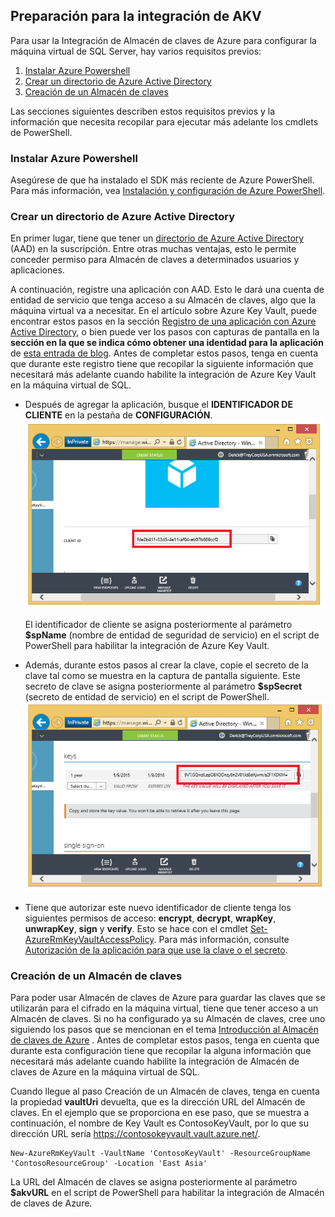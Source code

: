 ## <a name="prepare-for-akv-integration"></a>Preparación para la integración de AKV
Para usar la Integración de Almacén de claves de Azure para configurar la máquina virtual de SQL Server, hay varios requisitos previos: 

1. [Instalar Azure Powershell](#install-azure-powershell)
2. [Crear un directorio de Azure Active Directory](#create-an-azure-active-directory)
3. [Creación de un Almacén de claves](#create-a-key-vault)

Las secciones siguientes describen estos requisitos previos y la información que necesita recopilar para ejecutar más adelante los cmdlets de PowerShell.

### <a name="install-azure-powershell"></a>Instalar Azure Powershell
Asegúrese de que ha instalado el SDK más reciente de Azure PowerShell. Para más información, vea [Instalación y configuración de Azure PowerShell](/powershell/azureps-cmdlets-docs).

### <a name="create-an-azure-active-directory"></a>Crear un directorio de Azure Active Directory
En primer lugar, tiene que tener un [directorio de Azure Active Directory](https://azure.microsoft.com/trial/get-started-active-directory/) (AAD) en la suscripción. Entre otras muchas ventajas, esto le permite conceder permiso para Almacén de claves a determinados usuarios y aplicaciones.

A continuación, registre una aplicación con AAD. Esto le dará una cuenta de entidad de servicio que tenga acceso a su Almacén de claves, algo que la máquina virtual va a necesitar. En el artículo sobre Azure Key Vault, puede encontrar estos pasos en la sección [Registro de una aplicación con Azure Active Directory](../articles/key-vault/key-vault-get-started.md#register), o bien puede ver los pasos con capturas de pantalla en la **sección en la que se indica cómo obtener una identidad para la aplicación** de [esta entrada de blog](http://blogs.technet.com/b/kv/archive/2015/01/09/azure-key-vault-step-by-step.aspx). Antes de completar estos pasos, tenga en cuenta que durante este registro tiene que recopilar la siguiente información que necesitará más adelante cuando habilite la integración de Azure Key Vault en la máquina virtual de SQL.

* Después de agregar la aplicación, busque el **IDENTIFICADOR DE CLIENTE** en la pestaña de **CONFIGURACIÓN**. 
    ![Identificador de cliente de Azure Active Directory](./media/virtual-machines-sql-server-akv-prepare/aad-client-id.png)
  
    El identificador de cliente se asigna posteriormente al parámetro **$spName** (nombre de entidad de seguridad de servicio) en el script de PowerShell para habilitar la integración de Azure Key Vault. 
* Además, durante estos pasos al crear la clave, copie el secreto de la clave tal como se muestra en la captura de pantalla siguiente. Este secreto de clave se asigna posteriormente al parámetro **$spSecret** (secreto de entidad de servicio) en el script de PowerShell.  
    ![Secreto de Azure Active Directory](./media/virtual-machines-sql-server-akv-prepare/aad-sp-secret.png)
* Tiene que autorizar este nuevo identificador de cliente tenga los siguientes permisos de acceso: **encrypt**, **decrypt**, **wrapKey**, **unwrapKey**, **sign** y **verify**. Esto se hace con el cmdlet [Set-AzureRmKeyVaultAccessPolicy](https://msdn.microsoft.com/library/azure/mt603625.aspx). Para más información, consulte [Autorización de la aplicación para que use la clave o el secreto](../articles/key-vault/key-vault-get-started.md#authorize).

### <a name="create-a-key-vault"></a>Creación de un Almacén de claves
Para poder usar Almacén de claves de Azure para guardar las claves que se utilizarán para el cifrado en la máquina virtual, tiene que tener acceso a un Almacén de claves. Si no ha configurado ya su Almacén de claves, cree uno siguiendo los pasos que se mencionan en el tema [Introducción al Almacén de claves de Azure](../articles/key-vault/key-vault-get-started.md) . Antes de completar estos pasos, tenga en cuenta que durante esta configuración tiene que recopilar la alguna información que necesitará más adelante cuando habilite la integración de Almacén de claves de Azure en la máquina virtual de SQL.

Cuando llegue al paso Creación de un Almacén de claves, tenga en cuenta la propiedad **vaultUri** devuelta, que es la dirección URL del Almacén de claves. En el ejemplo que se proporciona en ese paso, que se muestra a continuación, el nombre de Key Vault es ContosoKeyVault, por lo que su dirección URL sería https://contosokeyvault.vault.azure.net/.

    New-AzureRmKeyVault -VaultName 'ContosoKeyVault' -ResourceGroupName 'ContosoResourceGroup' -Location 'East Asia'

La URL del Almacén de claves se asigna posteriormente al parámetro **$akvURL** en el script de PowerShell para habilitar la integración de Almacén de claves de Azure.



<!--HONumber=Feb17_HO3-->


